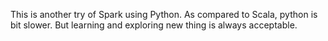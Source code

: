 This is another try of Spark using Python. As compared to Scala, python is bit slower. But learning and exploring new thing is always acceptable.
